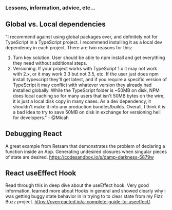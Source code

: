 
### Lessons, information, advice, etc...

## Global vs. Local dependencies 

"I recommend against using global packages ever, and definitely not for TypeScript in a TypeScript project. I recommend installing it as a local dev dependency in each project.
There are two reasons for this:
1. Turn key solution.  User should be able to npm install and get everything they need without additional steps.
2. Versioning.  If your project works with TypeScript 1.x it may not work with 2.x, or it may work 3.3 but not 3.5, etc.  If the user just does npm install typescript they'll get latest, and if you require a specific version of TypeScript it may conflict with whatever version they already had installed globally.
While the TypeScript folder is ~50MB on disk, NPM does local caching so for many users that isn't 50MB bytes on the wire, it is just a local disk copy in many cases.  As a dev dependency, it shouldn't make it into any production bundles/builds.  Overall, I think it is a bad idea to try to save 50MB on disk in exchange for versioning hell for developers." - @Micah


## Debugging React

A great example from Retsam that demonstrates the problem of declaring a function inside an App. Generating undesired closures when singular pieces of state are desired. https://codesandbox.io/s/damp-darkness-5879w


## React useEffect Hook

Read through this in deep dive about the useEffect hook. Very good information, learned more about Hooks in general and showed clearly why i was getting buggy state behavior in in trying to to clear state from my Fizz Buzz project. https://overreacted.io/a-complete-guide-to-useeffect/. 
